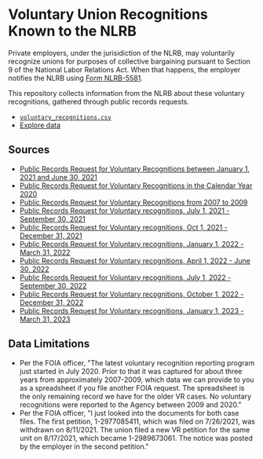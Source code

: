 # Voluntary Union Recognitions Known to the NLRB

Private employers, under the jurisidiction of the NLRB, may voluntarily recognize unions for purposes of collective bargaining pursuant to Section 9 of the National Labor Relations Act. When that happens, the employer notifies the NLRB using [Form NLRB-5581](https://www.nlrb.gov/sites/default/files/attachments/pages/node-195/5581_7-20.pdf). 

This repository collects information from the NLRB about these voluntary recognitions, gathered through public records requests.

* [`voluntary_recognitions.csv`](https://raw.githubusercontent.com/labordata/nlrb-voluntary-recognitions/main/voluntary_recognitions.csv)
* [Explore data](https://flatgithub.com/labordata/nlrb-voluntary-recognitions?filename=voluntary_recognitions.csv)

## Sources

- [Public Records Request for Voluntary Recognitions between January 1, 2021 and June 30, 2021](https://www.muckrock.com/foi/united-states-of-america-10/voluntary-recognitions-january-1-june-30-2021-116304/)
- [Public Records Request for Voluntary Recognitions in the Calendar Year 2020](https://www.muckrock.com/foi/united-states-of-america-10/union-recognitions-from-card-check-process-in-2020-113413/)
- [Public Records Request for Voluntary Recognitions from 2007 to 2009](https://foiaonline.gov/foiaonline/action/public/submissionDetails?trackingNumber=NLRB-2019-001262&type=request)
- [Public Records Request for Voluntary recognitions, July 1, 2021 - September 30, 2021](https://www.muckrock.com/foi/united-states-of-america-10/voluntary-recognitions-july-1-2021-september-30-2021-120357/)
- [Public Records Request for Voluntary recognitions, Oct 1, 2021 - December 31, 2021](https://www.muckrock.com/foi/united-states-of-america-10/voluntary-recognitions-october-1-2021-december-31-2021-122468/)
- [Public Records Request for Voluntary recognitions, January 1, 2022 - March 31, 2022](https://www.muckrock.com/foi/united-states-of-america-10/voluntary-recognitions-january-1-2022-march-31-2022-127000/)
- [Public Records Request for Voluntary recognitions, April 1, 2022 - June 30, 2022](https://www.muckrock.com/foi/united-states-of-america-10/voluntary-recognitions-april-1-2022-june-30-2022-131105/)
- [Public Records Request for Voluntary recognitions, July 1, 2022 - September 30, 2022](https://foiaonline.gov/foiaonline/action/public/submissionDetails?trackingNumber=NLRB-2023-000003&type=Request)
- [Public Records Request for Voluntary recognitions, October 1, 2022 - December 31, 2022](https://www.muckrock.com/foi/united-states-of-america-10/voluntary-recognitions-october-1-2022-december-31-2022-138379/)
- [Public Records Request for Voluntary recognitions, January 1, 2023 - March 31, 2023](https://www.muckrock.com/foi/united-states-of-america-10/voluntary-recognitions-january-1-2023-march-31-2023-144088/)


## Data Limitations

- Per the FOIA officer, "The latest voluntary recognition reporting program just started in July 2020.  Prior to that it was captured for about three years from approximately 2007-2009, which data we can provide to you as a spreadsheet if you file another FOIA request.  The spreadsheet is the only remaining record we have for the older VR cases.  No voluntary recognitions were reported to the Agency between 2009 and 2020."
- Per the FOIA officer, "I just looked into the documents for both case files.  The first petition, 1-2977085411, which was filed on 7/26/2021, was withdrawn on 8/11/2021.  The union filed a new VR petition for the same unit on 8/17/2021, which became 1-2989673061.  The notice was posted by the employer in the second petition."
